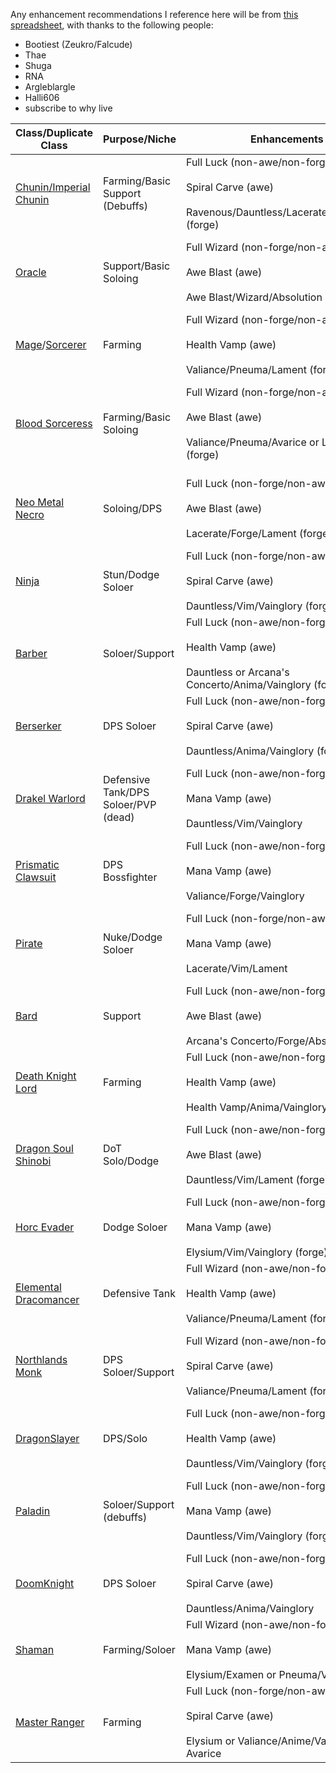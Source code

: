 Any enhancement recommendations I reference here will be from [this spreadsheet](https://docs.google.com/spreadsheets/d/1wupDvLuPnRC0fF0aNPc7rzrri7X1YcYy7S2s5Z6o_F4/edit#gid=181595567), with thanks to the following people:
- Bootiest (Zeukro/Falcude)
- Thae
- Shuga
- RNA
- Argleblargle
- Halli606
- subscribe to why live


| Class/Duplicate Class                                                                   | Purpose/Niche                        | Enhancements                                                                                                         | How to Obtain                                                                                                                      | Extra Information                                                                                                                         |
| --------------------------------------------------------------------------------------- | ------------------------------------ | -------------------------------------------------------------------------------------------------------------------- | ---------------------------------------------------------------------------------------------------------------------------------- | ----------------------------------------------------------------------------------------------------------------------------------------- |
| [Chunin/Imperial Chunin](http://aqwwiki.wikidot.com/imperial-chunin)                    | Farming/Basic Support (Debuffs)      | Full Luck (non-awe/non-forge)<br><br>Spiral Carve (awe)<br><br>Ravenous/Dauntless/Lacerate/Vim/Lament (forge)        | Get Rank 10 Yokai (just finish the story with a rep boost) and buy at /dragonkoiz                                                  |                                                                                                                                           |
| [Oracle](http://aqwwiki.wikidot.com/oracle)                                             | Support/Basic Soloing                | Full Wizard (non-forge/non-awe)<br><br>Awe Blast (awe)<br><br>Awe Blast/Wizard/Absolution (forge)                    | Free to obtain via the Game Menu. Shop > Class Shop > Buy oracle for free.                                                         |                                                                                                                                           |
| [Mage](http://aqwwiki.wikidot.com/mage)/[Sorcerer](http://aqwwiki.wikidot.com/sorcerer) | Farming                              | Full Wizard (non-forge/non-awe)<br><br>Health Vamp (awe)<br><br>Valiance/Pneuma/Lament (forge)                       | Free to obtain via the /trainers map and buying from the Mage NPC.                                                                 |                                                                                                                                           |
| [Blood Sorceress](http://aqwwiki.wikidot.com/blood-sorceress)                           | Farming/Basic Soloing                | Full Wizard (non-forge/non-awe)<br><br>Awe Blast (awe)<br><br>Valiance/Pneuma/Avarice or Lament (forge)<br>          | Boss drop from [Scarletta](http://aqwwiki.wikidot.com/scarletta) in /towerofmirrors                                                | Upgrades to [scarlet sorceress](http://aqwwiki.wikidot.com/scarlet-sorceress-0-ac) at LVL 50! Obtainable at /towerofmirrors from a quest. |
| [Neo Metal Necro](http://aqwwiki.wikidot.com/neo-metal-necro)                           | Soloing/DPS                          | Full Luck (non-forge/non-awe)<br><br>Awe Blast (awe)<br><br>Lacerate/Forge/Lament (forge)<br>                        | Obtained from the /skulldome merge shop after getting 10x [Bone Pick](http://aqwwiki.wikidot.com/bone-pick).                       | Upgrades to [Doom Metal Necro](http://aqwwiki.wikidot.com/doom-metal-necro) after also completing a questline.                            |
| [Ninja](http://aqwwiki.wikidot.com/ninja)                                               | Stun/Dodge Soloer                    | Full Luck (non-forge/non-awe)<br><br>Spiral Carve (awe)<br><br>Dauntless/Vim/Vainglory (forge)                       | Obtain it from /greenguardwest from an NPC.                                                                                        |                                                                                                                                           |
| [Barber](http://aqwwiki.wikidot.com/barber)                                             | Soloer/Support                       | Full Luck (non-awe/non-forge)<br><br>Health Vamp (awe)<br><br>Dauntless or Arcana's Concerto/Anima/Vainglory (forge) | Get it from /classhalla for free.                                                                                                  |                                                                                                                                           |
| [Berserker](http://aqwwiki.wikidot.com/berserker)                                       | DPS Soloer                           | Full Luck (non-awe/non-forge)<br><br>Spiral Carve (awe)<br><br>Dauntless/Anima/Vainglory (forge)                     | Get it from /trainers for free.                                                                                                    | Member only.                                                                                                                              |
| [Drakel Warlord](http://aqwwiki.wikidot.com/drakel-warlord-legend)                      | Defensive Tank/DPS Soloer/PVP (dead) | Full Luck (non-awe/non-forge)<br><br>Mana Vamp (awe)<br><br>Dauntless/Vim/Vainglory                                  | Requires you to get Rank 10 Death pit arena reputation and 500 Death pit arena medals.                                             | Member only. You can buy it with ACs (why) if non-mem.                                                                                    |
| [Prismatic Clawsuit](http://aqwwiki.wikidot.com/prismatic-clawsuit-class)               | DPS Bossfighter                      | Full Luck (non-awe/non-forge)<br><br>Mana Vamp (awe)<br><br>Valiance/Forge/Vainglory                                 | Seasonal class and is only obtainable during the Frostval event.                                                                   | Member only.                                                                                                                              |
| [Pirate](http://aqwwiki.wikidot.com/pirate)                                             | Nuke/Dodge Soloer                    | Full Luck (non-forge/non-awe)<br><br>Mana Vamp (awe)<br><br>Lacerate/Vim/Lament                                      | Get the [Pirate Class Token](http://aqwwiki.wikidot.com/pirate-class-token) and merge it, you need to complete a quest.            |                                                                                                                                           |
| [Bard](http://aqwwiki.wikidot.com/bard-class)                                           | Support                              | Full Luck (non-awe/non-forge)<br><br>Awe Blast (awe)<br><br>Arcana's Concerto/Forge/Absolution                       | Requires Mythsong Reputation Rank 4. Obtain it /mythsong.                                                                          | Member only.                                                                                                                              |
| [Death Knight Lord](http://aqwwiki.wikidot.com/deathknight-lord-class-merge)            | Farming                              | Full Luck (non-awe/non-forge)<br><br>Health Vamp (awe)<br><br>Health Vamp/Anima/Vainglory                            | Requires you to complete a daily quest for 30 days.                                                                                | Member only. Unless you buy it with ACs (do not).                                                                                         |
| [Dragon Soul Shinobi](http://aqwwiki.wikidot.com/dragonsoul-shinobi-class)              | DoT Solo/Dodge                       | Full Luck (non-awe/non-forge)<br><br>Awe Blast (awe)<br><br>Dauntless/Vim/Lament (forge)                             | Requires you to get 100 perfect Orochi Scales. Merge for a quest to get Tokens.                                                    |                                                                                                                                           |
| [Horc Evader](http://aqwwiki.wikidot.com/horc-evader-0-ac)                              | Dodge Soloer                         | Full Luck (non-awe/non-forge)<br><br>Mana Vamp (awe)<br><br>Elysium/Vim/Vainglory (forge)                            | Requires Rank 10 Horc reputation. Can be obtained in bloodtusk.                                                                    |                                                                                                                                           |
| [Elemental Dracomancer](http://aqwwiki.wikidot.com/elemental-dracomancer-0-ac)          | Defensive Tank                       | Full Wizard (non-awe/non-forge)<br><br>Health Vamp (awe)<br><br>Valiance/Pneuma/Lament (forge)                       | Requires Rank 10 Etherstorm reputation. Can be obtained in /airstorm.                                                              |                                                                                                                                           |
| [Northlands Monk](http://aqwwiki.wikidot.com/northlands-monk-class-free-player)         | DPS Soloer/Support                   | Full Wizard (non-awe/non-forge)<br><br>Spiral Carve (awe)<br><br>Valiance/Pneuma/Lament (forge)                      | Only obtainable during the Frostval event. You can get it from a [boss drop](http://aqwwiki.wikidot.com/frozensoul-queen-monster). |                                                                                                                                           |
| [DragonSlayer](http://aqwwiki.wikidot.com/dragonslayer-class)                           | DPS/Solo                             | Full Luck (non-awe/non-forge)<br><br>Health Vamp (awe)<br><br>Dauntless/Vim/Vainglory (forge)                        | Requires you to complete a questline at /lair.                                                                                     |                                                                                                                                           |
| [Paladin](http://aqwwiki.wikidot.com/paladin-class)                                     | Soloer/Support (debuffs)             | Full Luck (non-awe/non-forge)<br><br>Mana Vamp (awe)<br><br>Dauntless/Vim/Vainglory (forge)                          | Requires you to have Rank 5 Good reputation. Rank 10 Warrior and Rank 10 Healer.                                                   | Member Only. However, this class is useful in shortening the grind for ArchPaladin.                                                       |
| [DoomKnight](http://aqwwiki.wikidot.com/doomknight-0-ac)                                | DPS Soloer                           | Full Luck (non-awe/non-forge)<br><br>Spiral Carve (awe)<br><br>Dauntless/Anima/Vainglory                             | Requires you to have Rank 5 Evil reputation. Rank 10 Warrior and Rank 10 Healer.                                                   | Member Only.                                                                                                                              |
| [Shaman](http://aqwwiki.wikidot.com/shaman)                                             | Farming/Soloer                       | Full Wizard (non-awe/non-forge)<br><br>Mana Vamp (awe)<br><br>Elysium/Examen or Pneuma/Vainglory                     | Requires you to have Rank 10 Arcangrove reputation.                                                                                |                                                                                                                                           |
| [Master Ranger](http://aqwwiki.wikidot.com/master-ranger)                               | Farming                              | Full Luck (non-forge/non-awe)<br><br>Spiral Carve (awe)<br><br>Elysium or Valiance/Anime/Vainglory or Avarice        | Requires you to have Rank 10 Sandsea reputation.                                                                                   |                                                                                                                                           |
